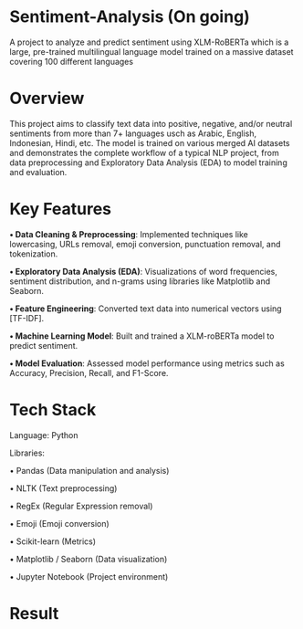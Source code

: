 # Sentiment-Analysis (On going)
A project to analyze and predict sentiment using XLM-RoBERTa which is a large, pre-trained multilingual language model trained on a massive dataset covering 100 different languages

# Overview
This project aims to classify text data into positive, negative, and/or neutral sentiments from more than 7+ languages usch as Arabic, English, Indonesian, Hindi, etc. The model is trained on various merged AI datasets and demonstrates the complete workflow of a typical NLP project, from data preprocessing and Exploratory Data Analysis (EDA) to model training and evaluation.

# Key Features
**• Data Cleaning & Preprocessing**: Implemented techniques like lowercasing, URLs removal, emoji conversion, punctuation removal, and tokenization.

**• Exploratory Data Analysis (EDA)**: Visualizations of word frequencies, sentiment distribution, and n-grams using libraries like Matplotlib and Seaborn.

**• Feature Engineering**: Converted text data into numerical vectors using [TF-IDF].

**• Machine Learning Model**: Built and trained a XLM-roBERTa model to predict sentiment.

**• Model Evaluation**: Assessed model performance using metrics such as Accuracy, Precision, Recall, and F1-Score.

# Tech Stack
Language: Python

Libraries:

• Pandas (Data manipulation and analysis)

• NLTK (Text preprocessing)

• RegEx (Regular Expression removal)

• Emoji (Emoji conversion)

• Scikit-learn (Metrics)

• Matplotlib / Seaborn (Data visualization)

• Jupyter Notebook (Project environment)

# Result

